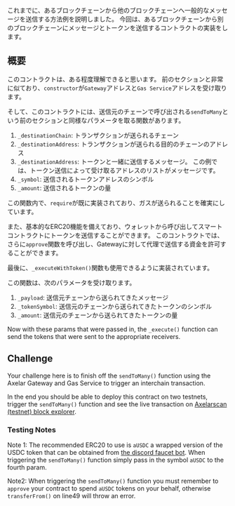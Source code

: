 これまでに、あるブロックチェーンから他のブロックチェーンへ一般的なメッセージを送信する方法例を説明しました。 今回は、あるブロックチェーンから別のブロックチェーンにメッセージとトークンを送信するコントラクトの実装をします。

## 概要

このコントラクトは、ある程度理解できると思います。 前のセクションと非常に似ており、`constructor`が`Gateway`アドレスと`Gas Service`アドレスを受け取ります。

そして、このコントラクトには、送信元のチェーンで呼び出される`sendToMany`という前のセクションと同様なパラメータを取る関数があります。

1. `_destinationChain`: トランザクションが送られるチェーン
2. `_destinationAddress`: トランザクションが送られる目的のチェーンのアドレス
3. `_destinationAddress`: トークンと一緒に送信するメッセージ。 この例では、トークン送信によって受け取るアドレスのリストがメッセージです。
4. `_symbol`: 送信されるトークンアドレスのシンボル
5. `_amount`: 送信されるトークンの量

この関数内で、`require`が既に実装されており、ガスが送られることを確実にしています。

また、基本的なERC20機能を備えており、ウォレットから呼び出してスマートコントラクトにトークンを送信することができます。 このコントラクトでは、さらに`approve`関数を呼び出し、Gatewayに対して代理で送信する資金を許可することができます。

最後に、`_executeWithToken()`関数も使用できるように実装されています。

この関数は、次のパラメータを受け取ります。

1. `_payload`: 送信元チェーンから送られてきたメッセージ
2. `_tokenSymbol`: 送信元のチェーンから送られてきたトークンのシンボル
3. `_amount`: 送信元のチェーンから送られてきたトークンの量

Now with these params that were passed in, the `_execute()` function can send the tokens that were sent to the appropriate receivers.

## Challenge

Your challenge here is to finish off the `sendToMany()` function using the Axelar Gateway and Gas Service to trigger an interchain transaction.

In the end you should be able to deploy this contract on two testnets, trigger the `sendToMany()` function and see the live transaction on <a href="https://testnet.axelarscan.io" target="_blank">Axelarscan (testnet) block explorer</a>.

### Testing Notes

Note 1: The recommended ERC20 to use is `aUSDC` a wrapped version of the USDC token that can be obtained from <a href= "https://docs.axelar.dev/resources/rpc/resources" target="_blank">the discord faucet bot</a>. When triggering the `sendToMany()` function simply pass in the symbol `aUSDC` to the fourth param.

Note2: When triggering the `sendToMany()` function you must remember to `approve` your contract to spend `aUSDC` tokens on your behalf, otherwise `transferFrom()` on line49 will throw an error.

